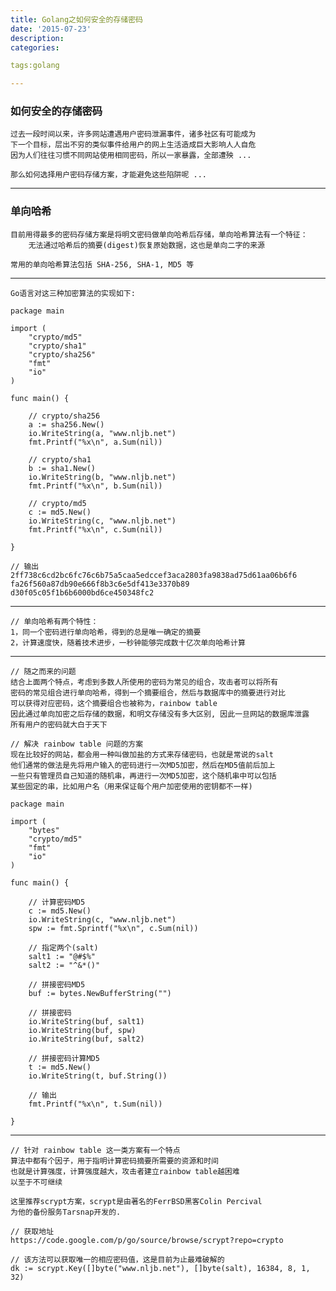```yaml
---
title: Golang之如何安全的存储密码
date: '2015-07-23'
description:
categories:

tags:golang

---
```


>

### 如何安全的存储密码

>

	过去一段时间以来，许多网站遭遇用户密码泄漏事件，诸多社区有可能成为
	下一个目标，层出不穷的类似事件给用户的网上生活造成巨大影响人人自危
	因为人们往往习惯不同网站使用相同密码，所以一家暴露，全部遭殃 ...

	那么如何选择用户密码存储方案，才能避免这些陷阱呢 ...

>

---

>

### 单向哈希

>

	目前用得最多的密码存储方案是将明文密码做单向哈希后存储，单向哈希算法有一个特征：
		无法通过哈希后的摘要(digest)恢复原始数据，这也是单向二字的来源

>

	常用的单向哈希算法包括 SHA-256, SHA-1, MD5 等

>

---

>

	Go语言对这三种加密算法的实现如下:

	package main

	import (
		"crypto/md5"
		"crypto/sha1"
		"crypto/sha256"
		"fmt"
		"io"
	)

	func main() {

		// crypto/sha256
		a := sha256.New()
		io.WriteString(a, "www.nljb.net")
		fmt.Printf("%x\n", a.Sum(nil))

		// crypto/sha1
		b := sha1.New()
		io.WriteString(b, "www.nljb.net")
		fmt.Printf("%x\n", b.Sum(nil))

		// crypto/md5
		c := md5.New()
		io.WriteString(c, "www.nljb.net")
		fmt.Printf("%x\n", c.Sum(nil))

	}

	// 输出
	2ff738c6cd2bc6fc76c6b75a5caa5edccef3aca2803fa9838ad75d61aa06b6f6
	fa26f560a87db90e666f8b3c6e5df413e3370b89
	d30f05c05f1b6b6000bd6ce450348fc2

>

---

>

    // 单向哈希有两个特性：
    1，同一个密码进行单向哈希，得到的总是唯一确定的摘要
    2，计算速度快，随着技术进步，一秒钟能够完成数十亿次单向哈希计算

>

---

>

    // 随之而来的问题
    结合上面两个特点，考虑到多数人所使用的密码为常见的组合，攻击者可以将所有
    密码的常见组合进行单向哈希，得到一个摘要组合，然后与数据库中的摘要进行对比
    可以获得对应密码，这个摘要组合也被称为，rainbow table
    因此通过单向加密之后存储的数据，和明文存储没有多大区别, 因此一旦网站的数据库泄露
    所有用户的密码就大白于天下

>

    // 解决 rainbow table 问题的方案
    现在比较好的网站，都会用一种叫做加盐的方式来存储密码，也就是常说的salt
    他们通常的做法是先将用户输入的密码进行一次MD5加密，然后在MD5值前后加上
    一些只有管理员自己知道的随机串，再进行一次MD5加密，这个随机串中可以包括
    某些固定的串，比如用户名（用来保证每个用户加密使用的密钥都不一样)

>

	package main

	import (
		"bytes"
		"crypto/md5"
		"fmt"
		"io"
	)

	func main() {

		// 计算密码MD5
		c := md5.New()
		io.WriteString(c, "www.nljb.net")
		spw := fmt.Sprintf("%x\n", c.Sum(nil))

		// 指定两个(salt)
		salt1 := "@#$%"
		salt2 := "^&*()"

		// 拼接密码MD5
		buf := bytes.NewBufferString("")

		// 拼接密码
		io.WriteString(buf, salt1)
		io.WriteString(buf, spw)
		io.WriteString(buf, salt2)

		// 拼接密码计算MD5
		t := md5.New()
		io.WriteString(t, buf.String())

		// 输出
		fmt.Printf("%x\n", t.Sum(nil))

	}

>

---

>

	// 针对 rainbow table 这一类方案有一个特点
	算法中都有个因子，用于指明计算密码摘要所需要的资源和时间
	也就是计算强度，计算强度越大，攻击者建立rainbow table越困难
	以至于不可继续

>

	这里推荐scrypt方案，scrypt是由著名的FerrBSD黑客Colin Percival
	为他的备份服务Tarsnap开发的.

>

	// 获取地址
	https://code.google.com/p/go/source/browse/scrypt?repo=crypto

	// 该方法可以获取唯一的相应密码值，这是目前为止最难破解的
	dk := scrypt.Key([]byte("www.nljb.net"), []byte(salt), 16384, 8, 1, 32)

